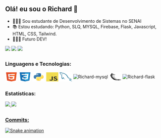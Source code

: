 ## Olá! eu sou o Richard 👋

- 👨🏻‍🎓 Sou estudante de Desenvolvimento de Sistemas no SENAI
- 📚 Estou estudando: Python, SLQ, MYSQL, Firebase, Flask, Javascript, HTML, CSS, Tailwind.
- 👨🏻‍💻 Futuro DEV!
  
<div> 
  <a href="https://instagram.com/_rich4rd_" target="_blank"><img src="https://img.shields.io/badge/-Instagram-%23E4405F?style=for-the-badge&logo=instagram&logoColor=white" target="_blank"></a>
  <a href = "mailto:richard.oliveira.senai@gmail.com"><img src="https://img.shields.io/badge/-Gmail-%23333?style=for-the-badge&logo=gmail&logoColor=white" target="_blank"></a>
  <a href="https://www.linkedin.com/in/richard-oliveira-b30a10315/" target="_blank"><img src="https://img.shields.io/badge/-LinkedIn-%230077B5?style=for-the-badge&logo=linkedin&logoColor=white" target="_blank"></a> 
</div>

##

### Linguagens e Tecnologias:
<div style="display: inline_block">
  <img align="center" alt="Richard-HTML" height="30" width="40" src="https://raw.githubusercontent.com/devicons/devicon/master/icons/html5/html5-original.svg">
  <img align="center" alt="Richard-CSS" height="30" width="40" src="https://raw.githubusercontent.com/devicons/devicon/master/icons/css3/css3-original.svg">
  <img align="center" alt="Richard-Python" height="30" width="40" src="https://raw.githubusercontent.com/devicons/devicon/master/icons/python/python-original.svg">
  <img align="center" alt="Richard-Javascript" height="30" width="40" src="https://raw.githubusercontent.com/devicons/devicon/master/icons/javascript/javascript-original.svg">
  <img align="center" alt="Richard-mysql" height="30" width="40" src="https://raw.githubusercontent.com/devicons/devicon/master/icons/mysql/mysql-original.svg">
  <img align="center" alt="Richard-mysql" height="30" width="40" src="https://cdn.jsdelivr.net/gh/devicons/devicon@latest/icons/firebase/firebase-original.svg" />
  <img align="center" alt="Richard-flask" height="30" width="40" src="https://raw.githubusercontent.com/devicons/devicon/master/icons/flask/flask-original.svg">
  <img align="center" alt="Richard-flask" height="30" width="40" src="https://cdn.jsdelivr.net/gh/devicons/devicon@latest/icons/tailwindcss/tailwindcss-original.svg">
</div>

##

### Estatísticas:
<div style="display: inline_block">
  <a href="https://github.com/Richard15151">
  <img height="180em" src="https://github-readme-stats.vercel.app/api?username=Richard15151&show_icons=true&theme=dark&include_all_commits=true&count_private=true"/>
  <img height="180em" src="https://github-readme-stats.vercel.app/api/top-langs/?username=Richard15151&layout=compact&langs_count=16&theme=dark"/>
</div>
    
##

### Commits:
![Snake animation](https://github.com/Richard15151/Richard15151.git/blob/output/github-contribution-grid-snake.svg)

